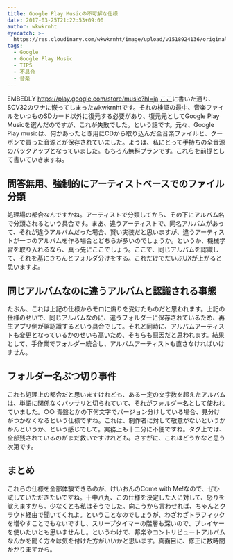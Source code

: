 ```yaml
---
title: Google Play Musicの不可解な仕様
date: 2017-03-25T21:22:53+09:00
author: wkwkrnht
eyecatch: >-
  https://res.cloudinary.com/wkwkrnht/image/upload/v1518924136/original_images_Google_Logo.png
tags:
  - Google
  - Google Play Music
  - TIPS
  - 不具合
  - 音楽
---
```

EMBEDLY https://play.google.com/store/music?hl=ja
[ここ](https://play.google.com/store/music?hl=ja)に書いた通り、SCV32のワナに嵌ってしまったwkwkrnhtです。それの検証の最中、音楽ファイルをいつものSDカード以外に復元する必要があり、復元元としてGoogle Play Musicを選んだのですが、これが失敗でした。という話です。元々、Google Play musicは、何かあったとき用にCDから取り込んだ全音楽ファイルと、クーポンで買った音源とが保存されていました。ようは、私にとって手持ちの全音源のバックアップとなっていました。もちろん無料プランです。これらを前提として書いていきますね。

## 問答無用、強制的にアーティストベースでのファイル分類

処理場の都合なんですかね。アーティストで分類してから、その下にアルバム名で分類されるという具合です。まあ、違うアーティストで、同名アルバムがあって、それが違うアルバムだった場合、賢い実装だと思いますが、違うアーティストが一つのアルバムを作る場合とどちらが多いのでしょうか。というか、機械学習を取り入れるなら、真っ先にここでしょう。ここで、同じアルバムを認識して、それを基にきちんとフォルダ分けをする。これだけでだいぶUXが上がると思いますよ。

## 同じアルバムなのに違うアルバムと認識される事態

たぶん、これは上記の仕様からモロに煽りを受けたものだと思われます。上記の仕様のせいで、同じアルバムなのに、違うフォルダーに保存されているため、再生アプリ側が誤認識するという具合でして。それと同時に、アルバムアーティストも変更となっているかのせいも高いため、そちらも原因だと思われます。結果として、手作業でフォルダー統合し、アルバムアーティストも直さなければいけません。

## フォルダー名ぶつ切り事件

これも処理上の都合だと思いますけれども、ある一定の文字数を超えたアルバムは、単語に関係なくバッサリと切られていて、それがフォルダー名として使われていました。○○ 青盤とかの下何文字でバージョン分けしている場合、見分けがつかなくなるという仕様ですね。これは、制作者に対して敬意がないというかかんというか、という感じでして。実務上も十二分に不便ですね。タグ上では、全部残されているのがまだ救いですけれども。さすがに、これはどうかなと思う次第です。

## まとめ

これらの仕様を全部体験できるのが、けいおんのCome with Me!なので、ぜひ試していただきたいですね。十中八九、この仕様を決定した人に対して、怒りを覚えますから。少なくとも私はそうでした。向こうから言わせれば、ちゃんとクラウド経由で聞いてくれよ。ということなのでしょうが、わざわざトラフィックを増やすことでもないですし、スリープタイマーの階層も深いので、プレイヤーを使いたいとも思いませんし。というわけで、邦楽やコントリビュートアルバムなんかを聞く方々は気を付けた方がいいかと思います。真面目に、修正に数時間かかりますから。